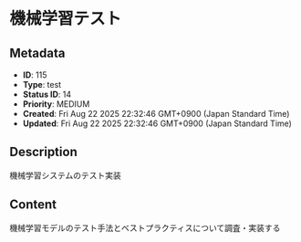 # 機械学習テスト

## Metadata

- **ID**: 115
- **Type**: test
- **Status ID**: 14
- **Priority**: MEDIUM
- **Created**: Fri Aug 22 2025 22:32:46 GMT+0900 (Japan Standard Time)
- **Updated**: Fri Aug 22 2025 22:32:46 GMT+0900 (Japan Standard Time)

## Description

機械学習システムのテスト実装

## Content

機械学習モデルのテスト手法とベストプラクティスについて調査・実装する
